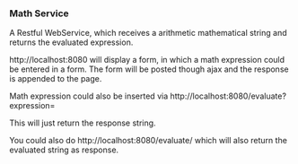### Math Service

A Restful WebService, which receives a arithmetic mathematical string and returns the evaluated expression.

http://localhost:8080 will display a form, in which a math expression could be entered in a form. The form will be posted though ajax and the response is appended to the page.

Math expression could also be inserted via
http://localhost:8080/evaluate?expression=<expression>

This will just return the response string.

You could also do
http://localhost:8080/evaluate/<expression>
which will also return the evaluated string as response.
